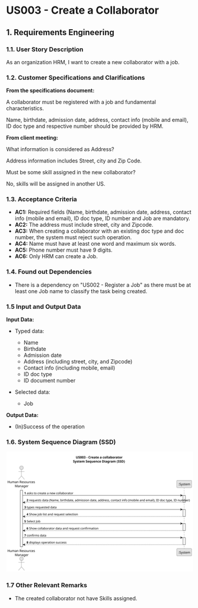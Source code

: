 # US003 - Create a Collaborator 


## 1. Requirements Engineering

### 1.1. User Story Description

As an organization HRM, I want to create a new collaborator with a job.

### 1.2. Customer Specifications and Clarifications 

**From the specifications document:**

A collaborator must be registered with a job and fundamental characteristics. 

Name, birthdate, admission date, address, contact info (mobile and email), ID doc type and respective number should be provided by HRM.

**From client meeting:**

What information is considered as Address?

Address information includes Street, city and Zip Code.

Must be some skill assigned in the new collaborator?

No, skills will be assigned in another US.



### 1.3. Acceptance Criteria

* **AC1:** Required fields (Name, birthdate, admission date, address, contact info (mobile and email), ID doc type, ID number and Job are mandatory.
* **AC2:** The address must include street, city and Zipcode.
* **AC3:** When creating a collaborator with an existing doc type and doc number, the system must reject such operation.
* **AC4:** Name must have at least one word and maximum six words.
* **AC5:** Phone number must have 9 digits.
* **AC6:** Only HRM can create a Job.

### 1.4. Found out Dependencies

* There is a dependency on "US002 - Register a Job" as there must be at least one Job name to classify the task being created.

### 1.5 Input and Output Data

**Input Data:**

* Typed data:
  * Name
  * Birthdate
  * Admission date
  * Address (including street, city, and Zipcode)
  * Contact info (including mobile, email)
  * ID doc type
  * ID document number
	
* Selected data:
    * Job

**Output Data:**

* (In)Success of the operation

### 1.6. System Sequence Diagram (SSD)

![US003-SSD](svg/us003-system-sequence-diagram.svg)

### 1.7 Other Relevant Remarks

* The created collaborator not have Skills assigned.